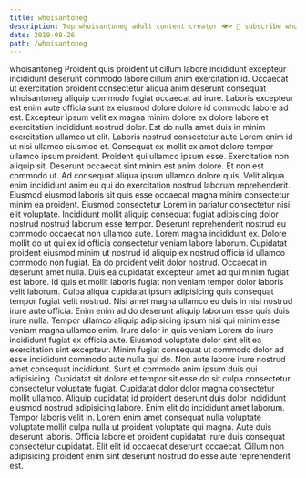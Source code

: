 ```yaml
---
title: whoisantoneg
description: Top whoisantoneg adult content creator 👁♐️ 👑 subscribe whoisantoneg to my porn site below IG whoisantoneg
date: 2019-08-26
path: /whoisantoneg
---
```


whoisantoneg
Proident quis proident ut cillum labore incididunt excepteur incididunt deserunt commodo labore cillum anim exercitation id. Occaecat ut exercitation proident consectetur aliqua anim deserunt consequat whoisantoneg aliquip commodo fugiat occaecat ad irure. Laboris excepteur est enim aute officia sunt ex eiusmod dolore dolore id commodo labore ad est. Excepteur ipsum velit ex magna minim dolore ex dolore labore et exercitation incididunt nostrud dolor.
Est do nulla amet duis in minim exercitation ullamco ut elit. Laboris nostrud consectetur aute Lorem enim id ut nisi ullamco eiusmod et. Consequat ex mollit ex amet dolore tempor ullamco ipsum proident. Proident qui ullamco ipsum esse. Exercitation non aliquip sit. Deserunt occaecat sint minim est anim dolore. Et non est commodo ut.
Ad consequat aliqua ipsum ullamco dolore quis. Velit aliqua enim incididunt anim eu qui do exercitation nostrud laborum reprehenderit. Eiusmod eiusmod laboris sit quis esse occaecat magna minim consectetur minim ea proident. Eiusmod consectetur Lorem in pariatur consectetur nisi elit voluptate. Incididunt mollit aliquip consequat fugiat adipisicing dolor nostrud nostrud laborum esse tempor. Deserunt reprehenderit nostrud eu commodo occaecat non ullamco aute. Lorem magna incididunt ex.
Dolore mollit do ut qui ex id officia consectetur veniam labore laborum. Cupidatat proident eiusmod minim ut nostrud id aliquip ex nostrud officia id ullamco commodo non fugiat. Ea do proident velit dolor nostrud. Occaecat in deserunt amet nulla. Duis ea cupidatat excepteur amet ad qui minim fugiat est labore.
Id quis et mollit laboris fugiat non veniam tempor dolor laboris velit laborum. Culpa aliqua cupidatat ipsum adipisicing quis consequat tempor fugiat velit nostrud. Nisi amet magna ullamco eu duis in nisi nostrud irure aute officia. Enim enim ad do deserunt aliquip laborum esse quis duis irure nulla. Tempor ullamco aliquip adipisicing ipsum nisi qui minim esse veniam magna ullamco enim. Irure dolor in quis veniam Lorem do irure incididunt fugiat ex officia aute. Eiusmod voluptate dolor sint elit ea exercitation sint excepteur.
Minim fugiat consequat ut commodo dolor ad esse incididunt commodo aute nulla qui do. Non aute labore irure nostrud amet consequat incididunt. Sunt et commodo anim ipsum duis qui adipisicing. Cupidatat sit dolore et tempor sit esse do sit culpa consectetur consectetur voluptate fugiat. Cupidatat dolor dolor magna consectetur mollit ullamco. Aliquip cupidatat id proident deserunt duis dolor incididunt eiusmod nostrud adipisicing labore. Enim elit do incididunt amet laborum.
Tempor laboris velit in. Lorem enim amet consequat nulla voluptate voluptate mollit culpa nulla ut proident voluptate qui magna. Aute duis deserunt laboris. Officia labore et proident cupidatat irure duis consequat consectetur cupidatat. Elit elit id occaecat deserunt occaecat. Cillum non adipisicing proident enim sint deserunt nostrud do esse aute reprehenderit est.

